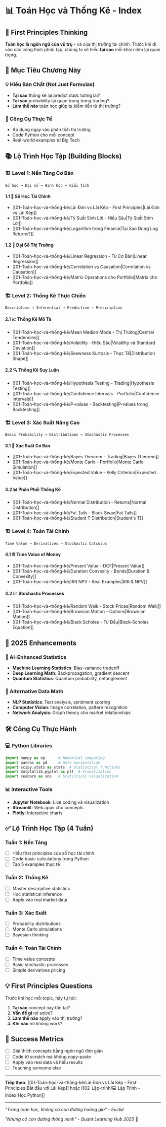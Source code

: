 # 📊 Toán Học và Thống Kê - Index

## 🧠 First Principles Thinking

**Toán học là ngôn ngữ của vũ trụ** - và của thị trường tài chính. Trước khi đi vào các công thức phức tạp, chúng ta sẽ hiểu **tại sao** mỗi khái niệm lại quan trọng.

## 🎯 Mục Tiêu Chương Này

### 💡 Hiểu Bản Chất (Not Just Formulas)
- **Tại sao** thống kê lại predict được tương lai?
- **Tại sao** probability lại quan trọng trong trading?
- **Làm thế nào** toán học giúp ta kiếm tiền từ thị trường?

### 🔧 Công Cụ Thực Tế
- Áp dụng ngay vào phân tích thị trường
- Code Python cho mỗi concept
- Real-world examples từ Big Tech

## 📚 Lộ Trình Học Tập (Building Blocks)

### 🏗️ Level 1: Nền Tảng Cơ Bản
```
Số học → Đại số → Hình học → Giải tích
```

#### 1.1 🔢 Số Học Tài Chính
- [[01-Toán-học-và-thống-kê/Lãi Đơn vs Lãi Kép - First Principles|Lãi Đơn vs Lãi Kép]]
- [[01-Toán-học-và-thống-kê/Tỷ Suất Sinh Lời - Hiểu Sâu|Tỷ Suất Sinh Lời]]
- [[01-Toán-học-và-thống-kê/Logarithm trong Finance|Tại Sao Dùng Log Returns?]]

#### 1.2 📐 Đại Số Thị Trường
- [[01-Toán-học-và-thống-kê/Linear Regression - Từ Cơ Bản|Linear Regression]]
- [[01-Toán-học-và-thống-kê/Correlation vs Causation|Correlation vs Causation]]
- [[01-Toán-học-và-thống-kê/Matrix Operations cho Portfolio|Matrix cho Portfolio]]

### 🏗️ Level 2: Thống Kê Thực Chiến
```
Descriptive → Inferential → Predictive → Prescriptive
```

#### 2.1 📈 Thống Kê Mô Tả
- [[01-Toán-học-và-thống-kê/Mean Median Mode - Thị Trường|Central Tendencies]]
- [[01-Toán-học-và-thống-kê/Volatility - Hiểu Sâu|Volatility và Standard Deviation]]
- [[01-Toán-học-và-thống-kê/Skewness Kurtosis - Thực Tế|Distribution Shape]]

#### 2.2 🔍 Thống Kê Suy Luận
- [[01-Toán-học-và-thống-kê/Hypothesis Testing - Trading|Hypothesis Testing]]
- [[01-Toán-học-và-thống-kê/Confidence Intervals - Portfolio|Confidence Intervals]]
- [[01-Toán-học-và-thống-kê/P-values - Backtesting|P-values trong Backtesting]]

### 🏗️ Level 3: Xác Suất Nâng Cao
```
Basic Probability → Distributions → Stochastic Processes
```

#### 3.1 🎲 Xác Suất Cơ Bản
- [[01-Toán-học-và-thống-kê/Bayes Theorem - Trading|Bayes Theorem]]
- [[01-Toán-học-và-thống-kê/Monte Carlo - Portfolio|Monte Carlo Simulation]]
- [[01-Toán-học-và-thống-kê/Expected Value - Kelly Criterion|Expected Value]]

#### 3.2 📊 Phân Phối Thống Kê
- [[01-Toán-học-và-thống-kê/Normal Distribution - Returns|Normal Distribution]]
- [[01-Toán-học-và-thống-kê/Fat Tails - Black Swan|Fat Tails]]
- [[01-Toán-học-và-thống-kê/Student T Distribution|Student's T]]

### 🏗️ Level 4: Toán Tài Chính
```
Time Value → Derivatives → Stochastic Calculus
```

#### 4.1 ⏰ Time Value of Money
- [[01-Toán-học-và-thống-kê/Present Value - DCF|Present Value]]
- [[01-Toán-học-và-thống-kê/Duration Convexity - Bonds|Duration & Convexity]]
- [[01-Toán-học-và-thống-kê/IRR NPV - Real Examples|IRR & NPV]]

#### 4.2 📈 Stochastic Processes
- [[01-Toán-học-và-thống-kê/Random Walk - Stock Prices|Random Walk]]
- [[01-Toán-học-và-thống-kê/Brownian Motion - Options|Brownian Motion]]
- [[01-Toán-học-và-thống-kê/Black Scholes - Từ Đầu|Black-Scholes Equation]]

## 🚀 2025 Enhancements

### 🤖 AI-Enhanced Statistics
- **Machine Learning Statistics**: Bias-variance tradeoff
- **Deep Learning Math**: Backpropagation, gradient descent
- **Quantum Statistics**: Quantum probability, entanglement

### 📡 Alternative Data Math
- **NLP Statistics**: Text analysis, sentiment scoring
- **Computer Vision**: Image correlation, pattern recognition
- **Network Analysis**: Graph theory cho market relationships

## 🛠️ Công Cụ Thực Hành

### 💻 Python Libraries
```python
import numpy as np      # Numerical computing
import pandas as pd     # Data manipulation
import scipy.stats as stats  # Statistical functions
import matplotlib.pyplot as plt  # Visualization
import seaborn as sns   # Statistical visualization
```

### 📊 Interactive Tools
- **Jupyter Notebook**: Live coding và visualization
- **Streamlit**: Web apps cho concepts
- **Plotly**: Interactive charts

## ✅ Lộ Trình Học Tập (4 Tuần)

### Tuần 1: Nền Tảng
- [ ] Hiểu first principles của số học tài chính
- [ ] Code basic calculations trong Python
- [ ] Tạo 5 examples thực tế

### Tuần 2: Thống Kê
- [ ] Master descriptive statistics
- [ ] Học statistical inference  
- [ ] Apply vào real market data

### Tuần 3: Xác Suất
- [ ] Probability distributions
- [ ] Monte Carlo simulations
- [ ] Bayesian thinking

### Tuần 4: Toán Tài Chính
- [ ] Time value concepts
- [ ] Basic stochastic processes
- [ ] Simple derivatives pricing

## 💡 First Principles Questions

Trước khi học mỗi topic, hãy tự hỏi:

1. **Tại sao** concept này tồn tại?
2. **Vấn đề gì** nó solve?
3. **Làm thế nào** apply vào thị trường?
4. **Khi nào** nó không work?

## 🎯 Success Metrics

- [ ] Giải thích concepts bằng ngôn ngữ đơn giản
- [ ] Code từ scratch mà không copy-paste
- [ ] Apply vào real data và hiểu results
- [ ] Teaching someone else

---

**Tiếp theo**: [[01-Toán-học-và-thống-kê/Lãi Đơn vs Lãi Kép - First Principles|Bắt đầu với Lãi Kép]] hoặc [[02-Lập-trình/💻 Lập Trình - Index|Học Python]]

---

*"Trong toán học, không có con đường hoàng gia" - Euclid*

*"Nhưng có con đường thông minh" - Quant Learning Hub 2025* 🚀
